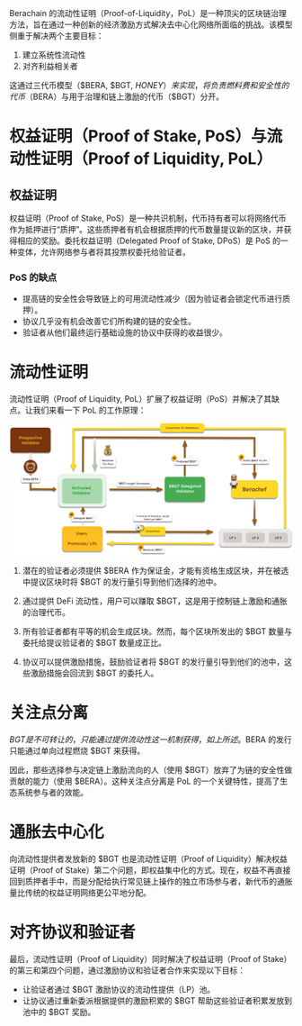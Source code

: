 Berachain 的流动性证明（Proof-of-Liquidity，PoL）是一种顶尖的区块链治理方法，旨在通过一种创新的经济激励方式解决去中心化网络所面临的挑战。该模型侧重于解决两个主要目标：

1. 建立系统性流动性
2. 对齐利益相关者

这通过三代币模型（$BERA, $BGT, $HONEY）来实现，将负责燃料费和安全性的代币（$BERA）与用于治理和链上激励的代币（$BGT）分开。

# 权益证明（Proof of Stake, PoS）与流动性证明（Proof of Liquidity, PoL）

## 权益证明

权益证明（Proof of Stake, PoS）是一种共识机制，代币持有者可以将网络代币作为抵押进行“质押”。这些质押者有机会根据质押的代币数量提议新的区块，并获得相应的奖励。委托权益证明（Delegated Proof of Stake, DPoS）是 PoS 的一种变体，允许网络参与者将其投票权委托给验证者。

### PoS 的缺点

- 提高链的安全性会导致链上的可用流动性减少（因为验证者会锁定代币进行质押）。
- 协议几乎没有机会改善它们所构建的链的安全性。
- 验证者从他们最终运行基础设施的协议中获得的收益很少。

# 流动性证明

流动性证明（Proof of Liquidity, PoL）扩展了权益证明（PoS）并解决了其缺点。让我们来看一下 PoL 的工作原理：

![pol](../assets/pol.png)

1. 潜在的验证者必须提供 $BERA 作为保证金，才能有资格生成区块，并在被选中提议区块时将 $BGT 的发行量引导到他们选择的池中。

2. 通过提供 DeFi 流动性，用户可以赚取 $BGT，这是用于控制链上激励和通胀的治理代币。

3. 所有验证者都有平等的机会生成区块。然而，每个区块所发出的 $BGT 数量与委托给提议验证者的 $BGT 数量成正比。

4. 协议可以提供激励措施，鼓励验证者将 $BGT 的发行量引导到他们的池中，这些激励措施会回流到 $BGT 的委托人。

# 关注点分离

$BGT 是不可转让的，只能通过提供流动性这一机制获得，如上所述。$BERA 的发行只能通过单向过程燃烧 $BGT 来获得。

因此，那些选择参与决定链上激励流向的人（使用 $BGT）放弃了为链的安全性做贡献的能力（使用 $BERA）。这种关注点分离是 PoL 的一个关键特性，提高了生态系统参与者的效能。

# 通胀去中心化

向流动性提供者发放新的 $BGT 也是流动性证明（Proof of Liquidity）解决权益证明（Proof of Stake）第二个问题，即权益集中化的方式。现在，权益不再直接回到质押者手中，而是分配给执行常见链上操作的独立市场参与者，新代币的通胀量比传统的权益证明网络更公平地分配。

# 对齐协议和验证者

最后，流动性证明（Proof of Liquidity）同时解决了权益证明（Proof of Stake）的第三和第四个问题，通过激励协议和验证者合作来实现以下目标：

- 让验证者通过 $BGT 激励协议的流动性提供（LP）池。
- 让协议通过重新委派根据提供的激励积累的 $BGT 帮助这些验证者积累发放到池中的 $BGT 奖励。
